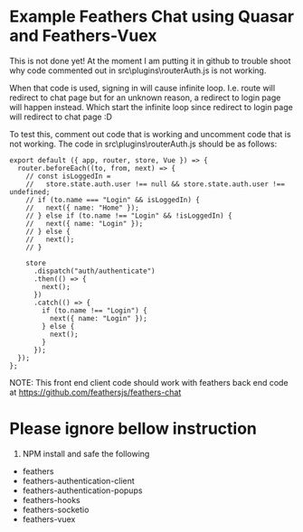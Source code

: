# Example Feathers Chat using Quasar and Feathers-Vuex

This is not done yet! At the moment I am putting it in github to trouble shoot why code commented out in src\plugins\routerAuth.js is not working.

When that code is used, signing in will cause infinite loop. I.e. route will redirect to chat page but for an unknown reason, a redirect to login page will happen instead. Which start the infinite loop since redirect to login page will redirect to chat page :D

To test this, comment out code that is working and uncomment code that is not working. The code in src\plugins\routerAuth.js should be as follows:

```
export default ({ app, router, store, Vue }) => {
  router.beforeEach((to, from, next) => {
    // const isLoggedIn =
    //   store.state.auth.user !== null && store.state.auth.user !== undefined;
    // if (to.name === "Login" && isLoggedIn) {
    //   next({ name: "Home" });
    // } else if (to.name !== "Login" && !isLoggedIn) {
    //   next({ name: "Login" });
    // } else {
    //   next();
    // }

    store
      .dispatch("auth/authenticate")
      .then(() => {
        next();
      })
      .catch(() => {
        if (to.name !== "Login") {
          next({ name: "Login" });
        } else {
          next();
        }
      });
  });
};
```

NOTE: This front end client code should work with feathers back end code at https://github.com/feathersjs/feathers-chat

# Please ignore bellow instruction

1. NPM install and safe the following
- feathers
- feathers-authentication-client
- feathers-authentication-popups
- feathers-hooks
- feathers-socketio
- feathers-vuex


